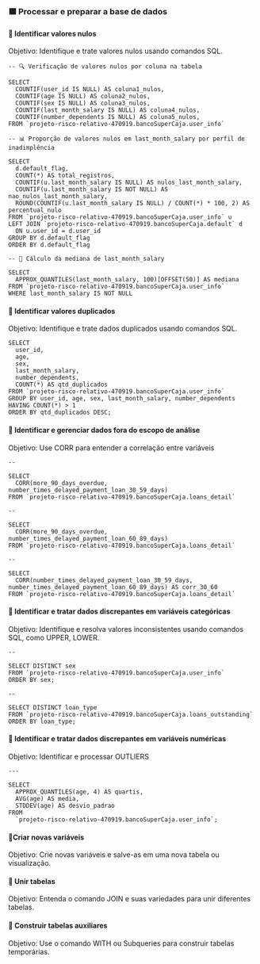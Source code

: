 
### 🟦 Processar e preparar a base de dados

#### 🔵 Identificar valores nulos

Objetivo: Identifique e trate valores nulos usando comandos SQL.

```
-- 🔍 Verificação de valores nulos por coluna na tabela

SELECT 
  COUNTIF(user_id IS NULL) AS coluna1_nulos,
  COUNTIF(age IS NULL) AS coluna2_nulos,
  COUNTIF(sex IS NULL) AS coluna3_nulos,
  COUNTIF(last_month_salary IS NULL) AS coluna4_nulos,
  COUNTIF(number_dependents IS NULL) AS coluna5_nulos,
FROM `projeto-risco-relativo-470919.bancoSuperCaja.user_info` 
```

```
-- 📊 Proporção de valores nulos em last_month_salary por perfil de inadimplência

SELECT 
  d.default_flag,
  COUNT(*) AS total_registros,
  COUNTIF(u.last_month_salary IS NULL) AS nulos_last_month_salary,
  COUNTIF(u.last_month_salary IS NOT NULL) AS nao_nulos_last_month_salary,
  ROUND(COUNTIF(u.last_month_salary IS NULL) / COUNT(*) * 100, 2) AS percentual_nulo
FROM `projeto-risco-relativo-470919.bancoSuperCaja.user_info` u
LEFT JOIN `projeto-risco-relativo-470919.bancoSuperCaja.default` d
  ON u.user_id = d.user_id
GROUP BY d.default_flag
ORDER BY d.default_flag
```

```
-- 📐 Cálculo da mediana de last_month_salary 

SELECT
  APPROX_QUANTILES(last_month_salary, 100)[OFFSET(50)] AS mediana
FROM `projeto-risco-relativo-470919.bancoSuperCaja.user_info`
WHERE last_month_salary IS NOT NULL
```

#### 🔵 Identificar valores duplicados

Objetivo: Identifique e trate dados duplicados usando comandos SQL.

```
SELECT
  user_id,
  age,
  sex,
  last_month_salary,
  number_dependents,
  COUNT(*) AS qtd_duplicados
FROM `projeto-risco-relativo-470919.bancoSuperCaja.user_info`
GROUP BY user_id, age, sex, last_month_salary, number_dependents
HAVING COUNT(*) > 1
ORDER BY qtd_duplicados DESC;
```

#### 🔵 Identificar e gerenciar dados fora do escopo de análise

Objetivo: Use CORR para entender a correlação entre variáveis

```
--

SELECT
  CORR(more_90_days_overdue, number_times_delayed_payment_loan_30_59_days)
FROM `projeto-risco-relativo-470919.bancoSuperCaja.loans_detail`

--

SELECT
  CORR(more_90_days_overdue, number_times_delayed_payment_loan_60_89_days)
FROM `projeto-risco-relativo-470919.bancoSuperCaja.loans_detail`

--

SELECT
  CORR(number_times_delayed_payment_loan_30_59_days, number_times_delayed_payment_loan_60_89_days) AS corr_30_60
FROM `projeto-risco-relativo-470919.bancoSuperCaja.loans_detail`

```

#### 🔵 Identificar e tratar dados discrepantes em variáveis ​​categóricas

Objetivo: Identifique e resolva valores inconsistentes usando comandos SQL, como UPPER, LOWER.

```
-- 

SELECT DISTINCT sex
FROM `projeto-risco-relativo-470919.bancoSuperCaja.user_info`
ORDER BY sex;

-- 

SELECT DISTINCT loan_type
FROM `projeto-risco-relativo-470919.bancoSuperCaja.loans_outstanding`
ORDER BY loan_type;
```

#### 🔵 Identificar e tratar dados discrepantes em variáveis ​​numéricas

Objetivo: Identificar e processar OUTLIERS

```
---

SELECT
  APPROX_QUANTILES(age, 4) AS quartis,
  AVG(age) AS media,
  STDDEV(age) AS desvio_padrao
FROM
  `projeto-risco-relativo-470919.bancoSuperCaja.user_info`;
```

####  🔵Criar novas variáveis

Objetivo: Crie novas variáveis ​​e salve-as em uma nova tabela ou visualização.

####  🔵 Unir tabelas

Objetivo: Entenda o comando JOIN e suas variedades para unir diferentes tabelas.

#### 🔵 Construir tabelas auxiliares

Objetivo: Use o comando WITH ou Subqueries para construir tabelas temporárias.